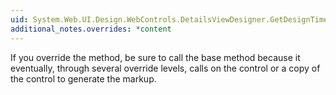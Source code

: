 ```yaml
---
uid: System.Web.UI.Design.WebControls.DetailsViewDesigner.GetDesignTimeHtml
additional_notes.overrides: *content
---
```


<p>If you override the <xref href="System.Web.UI.Design.WebControls.DetailsViewDesigner.GetDesignTimeHtml"></xref> method, be sure to call the base method because it eventually, through several override levels, calls on the <xref href="System.Web.UI.WebControls.DetailsView"></xref> control or a copy of the control to generate the markup.</p>


